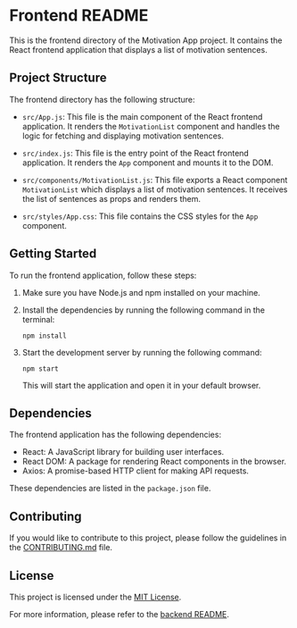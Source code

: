 # Frontend README

This is the frontend directory of the Motivation App project. It contains the React frontend application that displays a list of motivation sentences.

## Project Structure

The frontend directory has the following structure:

- `src/App.js`: This file is the main component of the React frontend application. It renders the `MotivationList` component and handles the logic for fetching and displaying motivation sentences.

- `src/index.js`: This file is the entry point of the React frontend application. It renders the `App` component and mounts it to the DOM.

- `src/components/MotivationList.js`: This file exports a React component `MotivationList` which displays a list of motivation sentences. It receives the list of sentences as props and renders them.

- `src/styles/App.css`: This file contains the CSS styles for the `App` component.

## Getting Started

To run the frontend application, follow these steps:

1. Make sure you have Node.js and npm installed on your machine.

2. Install the dependencies by running the following command in the terminal:

   ```
   npm install
   ```

3. Start the development server by running the following command:

   ```
   npm start
   ```

   This will start the application and open it in your default browser.

## Dependencies

The frontend application has the following dependencies:

- React: A JavaScript library for building user interfaces.
- React DOM: A package for rendering React components in the browser.
- Axios: A promise-based HTTP client for making API requests.

These dependencies are listed in the `package.json` file.

## Contributing

If you would like to contribute to this project, please follow the guidelines in the [CONTRIBUTING.md](../CONTRIBUTING.md) file.

## License

This project is licensed under the [MIT License](../LICENSE).

For more information, please refer to the [backend README](../backend/README.md).